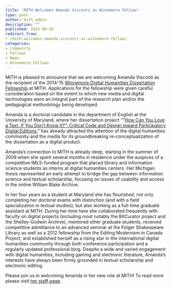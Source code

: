```yaml
---
title: 'MITH Welcomes Amanda Visconti as Winnemore Fellow!'
type: post
author: mith_admin
description: ""
published: 2014-08-26
redirect_from: 
- /mith-welcomes-amanda-visconti-as-winnemore-fellow/
categories:
- Community
- Fellows
- News
- Winnemore Fellows
---
```

MITH is pleased to announce that we are welcoming Amanda Visconti as the recipient of the 2014-15 [Winnemore Digital Humanities Dissertation Fellowship](http://mith.umd.edu/community/fellowships/winnemore-fellows/ "Winnemore Digital Humanities Dissertation Fellows Program") at MITH. Applications for the fellowship were given careful consideration based on the extent to which new media and digital technologies were an integral part of the research plan and/or the pedagogical methodology being developed.

Amanda is a doctoral candidate in the department of English at the University of Maryland, where her dissertation project ““[How Can You Love a Text, If You Don’t Know It?”: Critical Code and Design toward Participatory Digital Editions](http://dr.amandavisconti.com/),” has already attracted the attention of the digital humanities community and the media for its groundbreaking re-conceptualization of the dissertation as a digital product.

Amanda’s connection to MITH is already deep, starting in the summer of 2009 when she spent several months in residence under the auspices of a competitive IMLS-funded program that placed library and information science students as interns at digital humanities centers. Her Michigan thesis represented an early attempt to bridge the gap between information science and textual scholarship, focusing on issues of usability and access in the online William Blake Archive.

In her four years as a student at Maryland she has flourished, not only completing her doctoral exams with distinction (and with a field specialization in textual studies), but also working as a full-time graduate assistant at MITH. During her time here she collaborated frequently with faculty on digital projects (including most notably the BitCurator project and the Shelley-Godwin Archive), mentored other graduate students, received competitive admittance to an advanced seminar at the Folger Shakespeare Library as well as a 2012 fellowship from the Editing Modernism in Canada Project, and established herself as a rising star in the international digital humanities community through both conference participation and a regularly updated professional blog. Despite a wide and varied engagement with digital humanities, including gaming and electronic literature, Amanda’s interests have always been firmly grounded in textual scholarship and electronic editing.

Please join us in welcoming Amanda in her new role at MITH! To read more please visit [her staff page](http://mith.umd.edu/people/person/amanda-visconti/ "Amanda Visconti").
